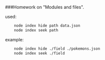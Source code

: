 ###Homework on "Modules and files".

used:
```bash
    node index hide path data.json
    node index seek path
```
example:
```bash
    node index hide ./field ./pokemons.json
    node index seek ./field
```
